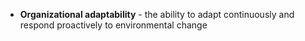 - **Organizational adaptability** - the ability to adapt continuously and respond proactively to environmental change